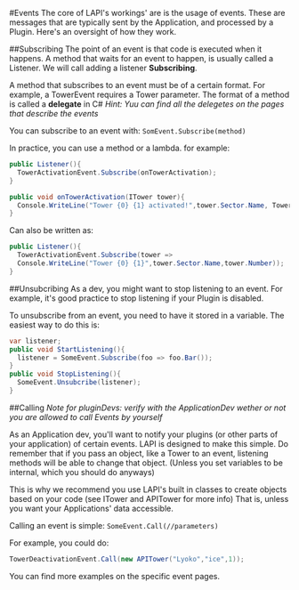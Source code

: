 #Events
The core of LAPI's workings' are is the usage of events.
These are messages that are typically sent by the Application, and processed by a Plugin.
Here's an oversight of how they work.

##Subscribing
The point of an event is that code is executed when it happens.
A method that waits for an event to happen, is usually called a Listener.
We will call adding a listener **Subscribing**.

A method that subscribes to an event must be of a certain format.
For example, a TowerEvent requires a Tower parameter.
The format of a method is called a **delegate** in C#
*Hint: Yuu can find all the delegetes on the pages that describe the events*

You can subscribe to an event with:
``SomEvent.Subscribe(method)``

In practice, you can use a method or a lambda.
for example:
```csharp
public Listener(){
  TowerActivationEvent.Subscribe(onTowerActivation);
}

public void onTowerActivation(ITower tower){
  Console.WriteLine("Tower {0} {1} activated!",tower.Sector.Name, Tower.Number);
}
```
Can also be written as:
```csharp
public Listener(){
  TowerActivationEvent.Subscribe(tower =>
  Console.WriteLine("Tower {0} {1}",tower.Sector.Name,tower.Number));
}

```
##Unsubcribing
As a dev, you might want to stop listening to an event.
For example, it's good practice to stop listening if your Plugin is disabled.

To unsubscribe from an event, you need to have it stored in a variable.
The easiest way to do this is:
```csharp
var listener;
public void StartListening(){
  listener = SomeEvent.Subscribe(foo => foo.Bar());
}
public void StopListening(){
  SomeEvent.Unsubcribe(listener);
}

```



##Calling
*Note for pluginDevs: verify with the ApplicationDev wether or not you are allowed to call Events by yourself*

As an Application dev, you'll want to notify your plugins (or other parts of your application) of certain events.
LAPI is designed to make this simple.
Do remember that if you pass an object, like a Tower to an event, listening methods will be able to change that object. (Unless you set variables to be internal, which you should do anyways)

This is why we recommend you use LAPI's built in classes to create objects based on your code (see ITower and APITower for more info)
That is, unless you want your Applications' data accessible.

Calling an event is simple:
``SomeEvent.Call(//parameters)``

For example, you could do:
```Java
TowerDeactivationEvent.Call(new APITower("Lyoko","ice",1));
```
You can find more examples on the specific event pages.
